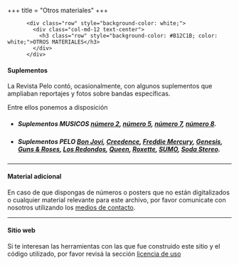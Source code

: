 +++
title = "Otros materiales"
+++

          <div class="row" style="background-color: white;">
            <div class="col-md-12 text-center">
              <h3 class="row" style="background-color: #B12C1B; color: white;">OTROS MATERIALES</h3>
            </div>
          </div>

#### Suplementos

La Revista Pelo contó, ocasionalmente, con algunos suplementos que ampliaban reportajes y fotos sobre bandas específicas.

Entre ellos ponemos a disposición

- <h5>Suplementos MUSICOS 
  <a href="http://files.revistapelo.com.ar/suplemento_musicos/002.pdf" target="_blank">número 2</a>, 
  <a href="http://files.revistapelo.com.ar/suplemento_musicos/005.pdf" target="_blank">número 5</a>, 
  <a href="http://files.revistapelo.com.ar/suplemento_musicos/007.pdf" target="_blank">número 7</a>, 
  <a href="http://files.revistapelo.com.ar/suplemento_musicos/008.pdf" target="_blank">número 8</a>.</h5>
- <h5>Suplementos PELO 
  <a href="http://files.revistapelo.com.ar/suplemento_pelo/Bon_Jovi.pdf" target="_blank">Bon Jovi</a>, 
  <a href="http://files.revistapelo.com.ar/suplemento_pelo/Creedence.pdf" target="_blank">Creedence</a>, 
  <a href="http://files.revistapelo.com.ar/suplemento_pelo/Freddie_Mercury.pdf" target="_blank">Freddie Mercury</a>,
  <a href="http://files.revistapelo.com.ar/suplemento_pelo/Genesis.pdf" target="_blank">Genesis</a>,
  <a href="http://files.revistapelo.com.ar/suplemento_pelo/Guns_&_Roses.pdf" target="_blank">Guns & Roses</a>,
  <a href="http://files.revistapelo.com.ar/suplemento_pelo/Los_Redondos.pdf" target="_blank">Los Redondos</a>,
  <a href="http://files.revistapelo.com.ar/suplemento_pelo/Queen.pdf" target="_blank">Queen</a>,
  <a href="http://files.revistapelo.com.ar/suplemento_pelo/Roxette.pdf" target="_blank">Roxette</a>,
  <a href="http://files.revistapelo.com.ar/suplemento_pelo/SUMO.pdf" target="_blank">SUMO</a>,
  <a href="http://files.revistapelo.com.ar/suplemento_pelo/Soda_Stereo.pdf" target="_blank">Soda Stereo</a>.</h5>

---

#### Material adicional
En caso de que dispongas de números o posters que no están digitalizados o cualquier material relevante para este archivo, por favor comunicate con nosotros utilizando los [medios de contacto](/acerca/contacto/).

---

#### Sitio web

Si te interesan las herramientas con las que fue construido este sitio y el código utilizado, por favor revisá la sección [licencia de uso](/acerca/licencia-de-uso/)
